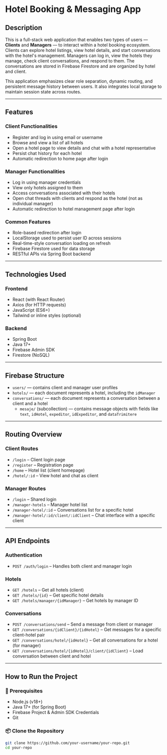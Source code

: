 # Hotel Booking & Messaging App

## Description

This is a full-stack web application that enables two types of users — **Clients** and **Managers** — to interact within a hotel booking ecosystem. Clients can explore hotel listings, view hotel details, and start conversations with the hotel's management. Managers can log in, view the hotels they manage, check client conversations, and respond to them. The conversations are stored in Firebase Firestore and are organized by hotel and client.

This application emphasizes clear role separation, dynamic routing, and persistent message history between users. It also integrates local storage to maintain session state across routes.

---

## Features

### Client Functionalities

- Register and log in using email or username
- Browse and view a list of all hotels
- Open a hotel page to view details and chat with a hotel representative
- Persist chat history for each hotel
- Automatic redirection to home page after login

### Manager Functionalities

- Log in using manager credentials
- View only hotels assigned to them
- Access conversations associated with their hotels
- Open chat threads with clients and respond as the hotel (not as individual manager)
- Automatic redirection to hotel management page after login

### Common Features

- Role-based redirection after login
- LocalStorage used to persist user ID across sessions
- Real-time-style conversation loading on refresh
- Firebase Firestore used for data storage
- RESTful APIs via Spring Boot backend

---

## Technologies Used

### Frontend

- React (with React Router)
- Axios (for HTTP requests)
- JavaScript (ES6+)
- Tailwind or inline styles (optional)

### Backend

- Spring Boot
- Java 17+
- Firebase Admin SDK
- Firestore (NoSQL)

---

## Firebase Structure

- `users/` — contains client and manager user profiles
- `hotels/` — each document represents a hotel, including the `idManager`
- `conversations/` — each document represents a conversation between a client and a hotel
  - `mesaje/` (subcollection) — contains message objects with fields like `text`, `idHotel`, `expeditor`, `idExpeditor`, and `dataTrimitere`

---

## Routing Overview

### Client Routes

- `/login` – Client login page
- `/register` – Registration page
- `/home` – Hotel list (client homepage)
- `/hotel/:id` – View hotel and chat as client

### Manager Routes

- `/login` – Shared login
- `/manager-hotels` – Manager hotel list
- `/manager-hotel/:id` – Conversations list for a specific hotel
- `/manager-hotel/:id/client/:idClient` – Chat interface with a specific client

---

## API Endpoints

### Authentication

- `POST /auth/login` – Handles both client and manager login

### Hotels

- `GET /hotels` – Get all hotels (client)
- `GET /hotels/{id}` – Get specific hotel details
- `GET /hotels/manager/{idManager}` – Get hotels by manager ID

### Conversations

- `POST /conversations/send` – Send a message from client or manager
- `GET /conversations/{idClient}/{idHotel}` – Get messages for a specific client-hotel pair
- `GET /conversations/hotel/{idHotel}` – Get all conversations for a hotel (for manager)
- `GET /conversations/hotel/{idHotel}/client/{idClient}` – Load conversation between client and hotel

---

## How to Run the Project

### 🔧 Prerequisites

- Node.js (v18+)
- Java 17+ (for Spring Boot)
- Firebase Project & Admin SDK Credentials
- Git

### 📦 Clone the Repository

```bash
git clone https://github.com/your-username/your-repo.git
cd your-repo
